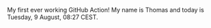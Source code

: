 My first ever working GitHub Action!
My name is Thomas and today is Tuesday, 9 August, 08:27 CEST. 
